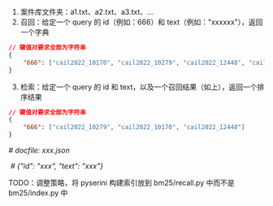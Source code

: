 1. 案件库文件夹：a1.txt、a2.txt、a3.txt、...
2. 召回：给定一个 query 的 id（例如：666）和 text（例如："xxxxxx"），返回一个字典

```json
// 键值对要求全部为字符串
{
    "666": ["cail2022_10170", "cail2022_10279", "cail2022_12448", "cail2022_13207", "cail2022_22123", "cail2022_23749", "cail2022_24326", "cail2022_28383", "cail2022_29541", "cail2022_33154", "cail2022_33762", "cail2022_33835", "cail2022_34324", "cail2022_34999", "cail2022_36064", "cail2022_37228", "cail2022_37951", "cail2022_38129", "cail2022_38145", "cail2022_40576", ...]
}
```

3. 检索：给定一个 query 的 id 和 text，以及一个召回结果（如上），返回一个排序结果

```json
// 键值对要求全部为字符串
{
    "666": ["cail2022_10279", "cail2022_10170", "cail2022_12448"]
}
```

*# docfile: xxx.json*

​    *# {"id": "xxx", "text": "xxx"}*

TODO：调整策略，将 pyserini 构建索引放到 bm25/recall.py 中而不是 bm25/index.py 中